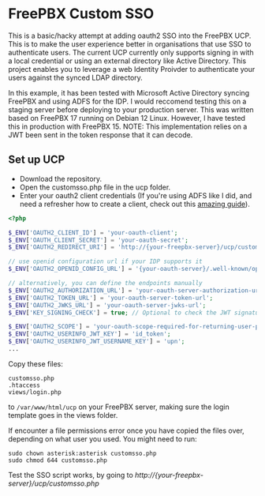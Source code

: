 # FreePBX Custom SSO

This is a basic/hacky attempt at adding oauth2 SSO into the FreePBX UCP. This is to make the user experience better in organisations that use SSO to authenticate users. The current UCP currently only supports signing in with a local credential or using an external directory like Active Directory. This project enables you to leverage a web Identity Proivder to authenticate your users against the synced LDAP directory.

In this example, it has been tested with Microsoft Active Directory syncing FreePBX and using ADFS for the IDP. I would reccomend testing this on a staging server before deploying to your production server.
This was written based on FreePBX 17 running on Debian 12 Linux. However, I have tested this in production with FreePBX 15.
NOTE: This implementation relies on a JWT been sent in the token response that it can decode.

## Set up UCP
- Download the repository.
- Open the customsso.php file in the ucp folder.
- Enter your oauth2 client credentials (If you're using ADFS like I did, and need a refresher how to create a client, check out this [amazing guide](https://wiki.resolution.de/doc/openid-oauth-authentication/latest/setup-guides/adfs-setup-guide)).
```php
<?php

$_ENV['OAUTH2_CLIENT_ID'] = 'your-oauth-client';
$_ENV['OAUTH_CLIENT_SECRET'] = 'your-oauth-secret';
$_ENV['OAUTH2_REDIRECT_URI'] = 'http://{your-freepbx-server}/ucp/customsso.php';

// use openid configuration url if your IDP supports it
$_ENV['OAUTH2_OPENID_CONFIG_URL'] = '{your-oauth-server}/.well-known/openid-configuration';

// alternatively, you can define the endpoints manually
$_ENV['OAUTH2_AUTHORIZATION_URL'] = 'your-oauth-server-authorization-url';
$_ENV['OAUTH2_TOKEN_URL'] = 'your-oauth-server-token-url';
$_ENV['OAUTH2_JWKS_URL'] = 'your-oauth-server-jwks-url';
$_ENV['KEY_SIGNING_CHECK'] = true; // Optional to check the JWT signature

$_ENV['OAUTH2_SCOPE'] = 'your-oauth-scope-required-for-returning-user-profile';
$_ENV['OAUTH2_USERINFO_JWT_KEY'] = 'id_token';
$_ENV['OAUTH2_USERINFO_JWT_USERNAME_KEY'] = 'upn';
...
```

Copy these files:
```
customsso.php
.htaccess
views/login.php
```
to `/var/www/html/ucp` on your FreePBX server, making sure the login template goes in the views folder.

If encounter a file permissions error once you have copied the files over, depending on what user you used. You might need to run:
```
sudo chown asterisk:asterisk customsso.php
sudo chmod 644 customsso.php
```

Test the SSO script works, by going to *http://{your-freepbx-server}/ucp/customsso.php*
